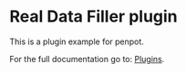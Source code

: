# Real Data Filler plugin

This is a plugin example for penpot.

For the full documentation go to: [Plugins](https://help.penpot.app/plugins/).
